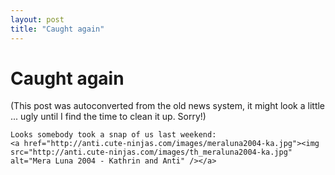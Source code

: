 ```yaml
---
layout: post
title: "Caught again"
---
```

<h1>Caught again</h1>
(This post was autoconverted from the old news system,
it might look a little ... ugly until I find the time
to clean it up.
Sorry!)

    Looks somebody took a snap of us last weekend:
    <a href="http://anti.cute-ninjas.com/images/meraluna2004-ka.jpg"><img src="http://anti.cute-ninjas.com/images/th_meraluna2004-ka.jpg" alt="Mera Luna 2004 - Kathrin and Anti" /></a>

